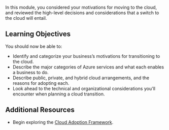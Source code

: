 
In this module, you considered your motivations for moving to the cloud, and reviewed the high-level decisions and considerations that a switch to the cloud will entail.

## Learning Objectives

You should now be able to:

 -  Identify and categorize your business’s motivations for transitioning to the cloud.
 -  Describe the major categories of Azure services and what each enables a business to do.
 -  Describe public, private, and hybrid cloud arrangements, and the reasons for adopting each.
 -  Look ahead to the technical and organizational considerations you'll encounter when planning a cloud transition.

## Additional Resources

 -  Begin exploring the [Cloud Adoption Framework](/azure/cloud-adoption-framework/).
